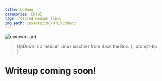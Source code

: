 ```yaml
---
title: UpDown
categories: [HTB]
tags: retired medium linux
img_path: /assets/img/HTB/updown/
---
```


![updown.card](UpDown.png)

> UpDown is a medium Linux machine from Hack the Box. 
{: .prompt-tip }

# Writeup coming soon!
